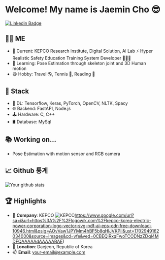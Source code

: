# Welcome! My name is Jaemin Cho 😎

[![Linkedin Badge](https://img.shields.io/badge/-LinkedIn-blue?style=flat-square&logo=Linkedin&logoColor=white&link=https://www.linkedin.com/in/jaemin-cho-213432255/)](https://www.linkedin.com/in/jaemin-cho-213432255/)

## 🧑‍💻 ME

- 🏢 Current: KEPCO Research Institute, Digital Solution, AI Lab ⚡️ Hyper Realistic Safety Education Training System Developer 🤖🦾🦿
- 🌱 Learning: Pose Estimation through skeleton joint and 3D Human motion
- 😄 Hobby: Travel 🌎, Tennis 🎾, Reading 📖


## 💼 Stack

- 🐍 DL: Tensorflow, Keras, PyTorch, OpenCV, NLTK, Spacy
- 🌐 Backend: FastAPI, Node.js
- 🕹️ Hardware: C, C++
- 🛢 Database: MySql


## 📚 Working on...

- Pose Estimation with motion sensor and RGB camera


## 📈 Github 통계

![Your github stats](https://github-readme-stats.vercel.app/api?username=yourusername&show_icons=true)

## 🏆 Highlights

- 🏢 **Company**: KEPCO ![KEPCO](https://www.google.com/url?sa=i&url=https%3A%2F%2Flogowik.com%2Fkepco-korea-electric-power-corporation-logo-vector-svg-pdf-ai-eps-cdr-free-download-10946.html&psig=AOvVaw1JPYMm4hBF5b8qHlJVKPIl&ust=1702949162034000&source=images&cd=vfe&ved=0CBEQjRxqFwoTCODNzZDql4MDFQAAAAAdAAAAABAE)https://www.google.com/url?sa=i&url=https%3A%2F%2Flogowik.com%2Fkepco-korea-electric-power-corporation-logo-vector-svg-pdf-ai-eps-cdr-free-download-10946.html&psig=AOvVaw1JPYMm4hBF5b8qHlJVKPIl&ust=1702949162034000&source=images&cd=vfe&ved=0CBEQjRxqFwoTCODNzZDql4MDFQAAAAAdAAAAABAE)
- 📍 **Location**: Daejeon, Republic of Korea
- 📫 **Email**: your-email@example.com
